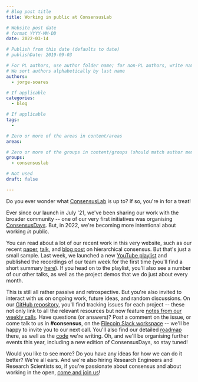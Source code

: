 ```yaml
---
# Blog post title
title: Working in public at ConsensusLab

# Website post date
# format YYYY-MM-DD
date: 2022-03-14

# Publish from this date (defaults to date)
# publishDate: 2019-09-03

# For PL authors, use author folder name; for non-PL authors, write name as in paper within ""
# We sort authors alphabetically by last name
authors:
  - jorge-soares  

# If applicable
categories:
  - blog

# If applicable
tags:
  -

# Zero or more of the areas in content/areas
areas:

# Zero or more of the groups in content/groups (should match author membership)
groups:
  - consensuslab

# Not used
draft: false

---
```


Do you ever wonder what [ConsensusLab](/groups/consensuslab) is up to? If so, you're in for a treat!

Ever since our launch in July '21, we've been sharing our work with the broader community -- one of our very first initiatives was organising [ConsensusDays](/sites/consensusday21/). But, in 2022, we're becoming more intentional about working *in* public.

You can read about a lot of our recent work in this very website, such as our recent [paper](/publications/hierarchical-consensus-a-horizontal-scaling-framework-for-blockchains/), [talk](https://www.youtube.com/watch?v=G7d5KNRZdp0&list=PLhuBigpl7lqtqT8HLuk0mLVeG76Koa9St&index=11), and [blog post](/blog/2022/scaling-blockchains-with-hierarchical-consensus/) on hierarchical consensus. But that's just a small sample. Last week, we launched a new [YouTube playlist](https://www.youtube.com/playlist?list=PLhuBigpl7lqtqT8HLuk0mLVeG76Koa9St) and published the recordings of our team week for the first time (you'll find a short summary [here](https://www.youtube.com/watch?v=XF8UIwOhHBw&list=PLhuBigpl7lqtqT8HLuk0mLVeG76Koa9St&index=17)). If you head on to the playlist, you'll also see a number of our other talks, as well as the project demos that we do just about every month.

This is still all rather passive and retrospective. But you're also invited to interact with us on ongoing work, future ideas, and random discussions. On our [GitHub repository](https://github.com/protocol/ConsensusLab/), you'll find tracking issues for each project -- these not only link to all the relevant resources but now feature [notes from our weekly calls](https://github.com/protocol/ConsensusLab/issues/5#issuecomment-1061277732). Have questions (or answers)? Post a comment on the issue, or come talk to us in **#consensus**, on the [Filecoin Slack workspace](https://filecoin.io/slack) -- we'll be happy to invite you to our next call. You'll also find our detailed [roadmap](https://app.zenhub.com/workspaces/consensuslab-60f84a7fa2395a0011e4134c/roadmap?invite=true) there, as well as the [code](https://github.com/filecoin-project/eudico/) we're writing. Oh, and we'll be organising further events this year, including a new edition of ConsensusDays, so stay tuned!

Would you like to see more? Do you have any ideas for how we can do it better? We're all ears. And we're also hiring Research Engineers and Research Scientists so, if you're passionate about consensus and about working in the open, [come and join us](https://protocol.ai/join/)!
